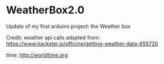 # WeatherBox2.0
Update of my first arduino project: the Weather box


Credit:
weather api calls adapted from:
https://www.hackster.io/officine/getting-weather-data-655720

time:
http://worldtime.org

